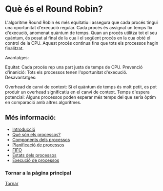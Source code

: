 # Què és el Round Robin?

L'algoritme Round Robin és més equitatiu i assegura que cada procés tingui una oportunitat d'execució regular. Cada procés és assignat un temps fix d'execució, anomenat quàntum de temps. Quan un procés utilitza tot el seu quàntum, és posat al final de la cua i el següent procés en la cua obté el control de la CPU. Aquest procés continua fins que tots els processos hagin finalitzat.

Avantatges:

Equitat: Cada procés rep una part justa de temps de CPU.
Prevenció d'inanició: Tots els processos tenen l'oportunitat d'execució.
Desavantatges:

Overhead de canvi de context: Si el quàntum de temps és molt petit, es pot produir un overhead significatiu en el canvi de context.
Temps d'espera potencial: Alguns processos poden esperar més temps del que seria òptim en comparació amb altres algoritmes.

## Més informació:
- [Introducció](01%CC%A3-Introduccio.md)
- [Què són els processos?](02-Que-son-els-processos.md)
- [Components dels processos](03-Components-processos.md)
- [Planificació de processos](04-Planificacio-de-processos.md)
- [FIFO](05-FIFO.md)
- [Estats dels processos](07-Estats-processos.md)
- [Execució de processos](08-Execucio-processos.md)

### Tornar a la pàgina principal

[Tornar](../../README.md)